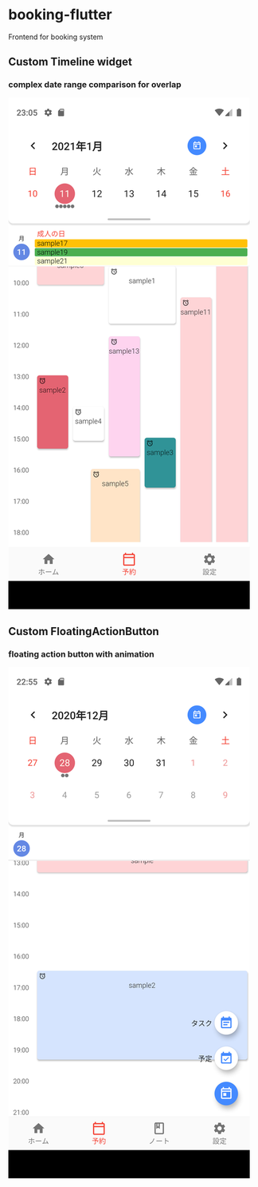 # booking-flutter
Frontend for booking system

## Custom Timeline widget
### complex date range comparison for overlap

![calendar](calendar.png)


## Custom FloatingActionButton
### floating action button with animation

![calendar2](calendar2.png)
